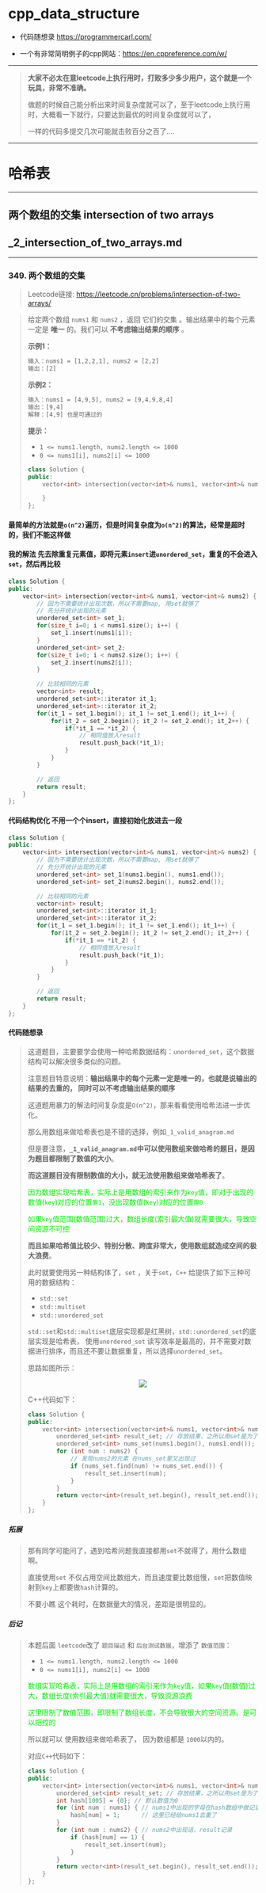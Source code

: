 # cpp_data_structure 

* 代码随想录 https://programmercarl.com/

* 一个有非常简明例子的cpp网站：https://en.cppreference.com/w/

--------------------------------------------------------------------------------
> **大家不必太在意leetcode上执行用时，打败多少多少用户，这个就是一个玩具，非常不准确。**
> 
> 做题的时候自己能分析出来时间复杂度就可以了，至于leetcode上执行用时，大概看一下就行，只要达到最优的时间复杂度就可以了，
> 
> 一样的代码多提交几次可能就击败百分之百了....
--------------------------------------------------------------------------------

# 哈希表

--------------------------------------------------------------------------------

## 两个数组的交集 intersection of two arrays

## _2_intersection_of_two_arrays.md

--------------------------------------------------------------------------------

### 349. 两个数组的交集

> Leetcode链接: https://leetcode.cn/problems/intersection-of-two-arrays/

> 给定两个数组 `nums1` 和 `nums2` ，返回 它们的交集 。输出结果中的每个元素一定是 **唯一** 的。我们可以 **不考虑输出结果的顺序** 。
>
> 
> **示例1：**
> 
> ```html
> 输入：nums1 = [1,2,2,1], nums2 = [2,2]
> 输出：[2]
> ```
>
> **示例2：**
> 
> ```html
> 输入：nums1 = [4,9,5], nums2 = [9,4,9,8,4]
> 输出：[9,4]
> 解释：[4,9] 也是可通过的
> ```
>
> **提示：**
> * `1 <= nums1.length, nums2.length <= 1000`
> * `0 <= nums1[i], nums2[i] <= 1000`
>
> ```c++
> class Solution {
> public:
>     vector<int> intersection(vector<int>& nums1, vector<int>& nums2) {
> 
>     }
> };
> ```
> 
> 



#### 最简单的方法就是`o(n^2)`遍历，但是时间复杂度为`o(n^2)`的算法，经常是超时的，我们不能这样做








#### 我的解法 先去除重复元素值，即将元素`insert`进`unordered_set`，重复的不会进入`set`，然后再比较

```c++
class Solution {
public:
    vector<int> intersection(vector<int>& nums1, vector<int>& nums2) {
        // 因为不需要统计出现次数，所以不需要map, 用set就够了
        // 先分开统计出现的元素
        unordered_set<int> set_1; 
        for(size_t i=0; i < nums1.size(); i++) {
            set_1.insert(nums1[i]);
        }
        unordered_set<int> set_2;    
        for(size_t i=0; i < nums2.size(); i++) {
            set_2.insert(nums2[i]);
        }

        // 比较相同的元素
        vector<int> result;
        unordered_set<int>::iterator it_1;
        unordered_set<int>::iterator it_2;        
        for(it_1 = set_1.begin(); it_1 != set_1.end(); it_1++) {
            for(it_2 = set_2.begin(); it_2 != set_2.end(); it_2++) {
                if(*it_1 == *it_2) {
                    // 相同值放入result
                    result.push_back(*it_1);
                }
            }
        }

        // 返回
        return result;
    }
};
```

#### 代码结构优化 不用一个个insert，直接初始化放进去一段

```c++
class Solution {
public:
    vector<int> intersection(vector<int>& nums1, vector<int>& nums2) {
        // 因为不需要统计出现次数，所以不需要map, 用set就够了
        // 先分开统计出现的元素
        unordered_set<int> set_1(nums1.begin(), nums1.end());
        unordered_set<int> set_2(nums2.begin(), nums2.end());  

        // 比较相同的元素
        vector<int> result;
        unordered_set<int>::iterator it_1;
        unordered_set<int>::iterator it_2;        
        for(it_1 = set_1.begin(); it_1 != set_1.end(); it_1++) {
            for(it_2 = set_2.begin(); it_2 != set_2.end(); it_2++) {
                if(*it_1 == *it_2) {
                    // 相同值放入result
                    result.push_back(*it_1);
                }
            }
        }

        // 返回
        return result;
    }
};
```





#### 代码随想录

> 这道题目，主要要学会使用一种哈希数据结构：`unordered_set`，这个数据结构可以解决很多类似的问题。
>
> 注意题目特意说明：**输出结果中的每个元素一定是唯一的，也就是说输出的结果的去重的， 同时可以不考虑输出结果的顺序**
>
> 这道题用暴力的解法时间复杂度是`O(n^2)`，那来看看使用哈希法进一步优化。
>
> 那么用数组来做哈希表也是不错的选择，例如`_1_valid_anagram.md`
>
> 但是要注意，**`_1_valid_anagram.md`中可以使用数组来做哈希的题目，是因为题目都限制了数值的大小**。
>
> **而这道题目没有限制数值的大小，就无法使用数组来做哈希表了**。
>
> <font color="gree">
> 
> 因为数组实现哈希表，实际上是用数组的索引来作为`key`值，即对于出现的数值(`key`)对应的位置`置1`，没出现数值(`key`)对应的位置`置0`
> 
> 如果`key`值范围(数值范围)过大，数组长度(索引最大值)就需要很大，导致空间资源不可控
> 
> </font>
>
> **而且如果哈希值比较少、特别分散、跨度非常大，使用数组就造成空间的极大浪费**。
>
> 此时就要使用另一种结构体了，`set` ，关于`set`，`C++` 给提供了如下三种可用的数据结构：
>
> * `std::set`
> * `std::multiset`
> * `std::unordered_set`
>
> `std::set`和`std::multiset`底层实现都是红黑树，`std::unordered_set`的底层实现是哈希表， 使用`unordered_set` 读写效率是最高的，并不需要对数据进行排序，而且还不要让数据重复，所以选择`unordered_set`。
>
> 思路如图所示：
>
> 
> <div align=center>
> <img src="./images/intersection_of_two_arrays_1.jpg" style="zoom:100%;"/>
> </div>
>
> C++代码如下：
>
> ```c++
> class Solution {
> public:
>     vector<int> intersection(vector<int>& nums1, vector<int>& nums2) {
>         unordered_set<int> result_set; // 存放结果，之所以用set是为了给结果集去重
>         unordered_set<int> nums_set(nums1.begin(), nums1.end());
>         for (int num : nums2) {
>             // 发现nums2的元素 在nums_set里又出现过
>             if (nums_set.find(num) != nums_set.end()) {
>                 result_set.insert(num);
>             }
>         }
>         return vector<int>(result_set.begin(), result_set.end());
>     }
> };
> ```
> 
> 





##### 拓展

> 那有同学可能问了，遇到哈希问题我直接都用`set`不就得了，用什么数组啊。
> 
> 直接使用`set` 不仅占用空间比数组大，而且速度要比数组慢，`set`把数值映射到`key`上都要做`hash`计算的。
> 
> 不要小瞧 这个耗时，在数据量大的情况，差距是很明显的。


##### 后记

>
> 本题后面 `leetcode`改了 `题目描述` 和 `后台测试数据`，增添了 `数值范围`：
>
> * `1 <= nums1.length, nums2.length <= 1000`
> * `0 <= nums1[i], nums2[i] <= 1000`
>
> <font color="gree">
> 
> 数组实现哈希表，实际上是用数组的索引来作为`key`值，如果`key`值(数值)过大，数组长度(索引最大值)就需要很大，导致资源浪费
>
> 这里限制了数值范围，即限制了数组长度，不会导致很大的空间资源。是可以把控的
>
> </font>
> 
> 所以就可以 使用数组来做哈希表了， 因为数组都是 `1000`以内的。
> 
> 对应`C++`代码如下：
> 
> ```c++
> class Solution {
> public:
>     vector<int> intersection(vector<int>& nums1, vector<int>& nums2) {
>         unordered_set<int> result_set; // 存放结果，之所以用set是为了给结果集去重
>         int hash[1005] = {0}; // 默认数值为0
>         for (int num : nums1) { // nums1中出现的字母在hash数组中做记录
>             hash[num] = 1;      // 这里已经给nums1去重了
>         }
>         for (int num : nums2) { // nums2中出现话，result记录
>             if (hash[num] == 1) {
>                 result_set.insert(num);
>             }
>         }
>         return vector<int>(result_set.begin(), result_set.end());
>     }
> };
> ```
> 
> 
> 












